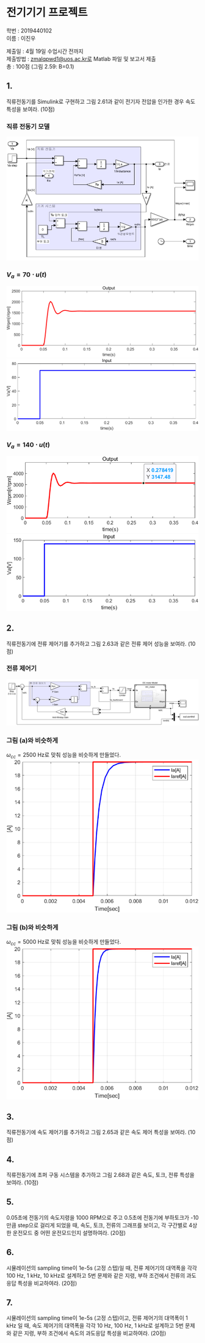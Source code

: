 # 전기기기 프로젝트

학번 : 2019440102  
이름 : 이진우

제출일 : 4월 19일 수업시간 전까지  
제출방법 : zmalqpwd1@uos.ac.kr로 Matlab 파일 및 보고서 제출  
총 : 100점
(그림 2.59: B=0.1)  
## 1.
직류전동기를 Simulink로 구현하고 그림 2.61과 같이 전기자 전압을 인가한 경우 속도 특성을 보여라. (10점)

### 직류 전동기 모델

![alt text](attachments/image01.png)

### $V_a = 70\cdot u(t)$

![alt text](attachments/image02.png)
![alt text](attachments/image03.png)

### $V_a = 140 \cdot u(t)$

![alt text](attachments/image04.png)
![alt text](attachments/image05.png)

## 2.
직류전동기에 전류 제어기를 추가하고 그림 2.63과 같은 전류 제어 성능을 보여라. (10점)

### 전류 제어기

![alt text](attachments/image06.png)

### 그림 (a)와 비슷하게
$\omega_{cc} = 2500$ Hz로 맞춰 성능을 비슷하게 만들었다.
![alt text](attachments/image07.png)

### 그림 (b)와 비슷하게
$\omega_{cc} = 5000$ Hz로 맞춰 성능을 비슷하게 만들었다.
![alt text](attachments/image08.png)

## 3. 
직류전동기에 속도 제어기를 추가하고 그림 2.65과 같은 속도 제어 특성을 보여라. (10점)


## 4. 
직류전동기에 초퍼 구동 시스템을 추가하고 그림 2.68과 같은 속도, 토크, 전류 특성을 보여라. (10점)

## 5.
0.05초에 전동기의 속도지령을 1000 RPM으로 주고 0.5초에 전동기에 부하토크가 -10만큼 step으로 걸리게 되었을 때, 속도, 토크, 전류의 그래프를 보이고, 각 구간별로 4상한 운전모드 중 어떤 운전모드인지 설명하여라. (20점)

## 6.
시뮬레이션의 sampling time이 1e-5s (고정 스텝)일 때, 전류 제어기의 대역폭을 각각 100 Hz, 1 kHz, 10 kHz로 설계하고 5번 문제와 같은 지령, 부하 조건에서 전류의 과도응답 특성을 비교하여라. (20점)

## 7.
시뮬레이션의 sampling time이 1e-5s (고정 스텝)이고, 전류 제어기의 대역폭이 1 kHz 일 때, 속도 제어기의 대역폭을 각각 10 Hz, 100 Hz, 1 kHz로 설계하고 5번 문제와 같은 지령, 부하 조건에서 속도의 과도응답 특성을 비교하여라. (20점)

